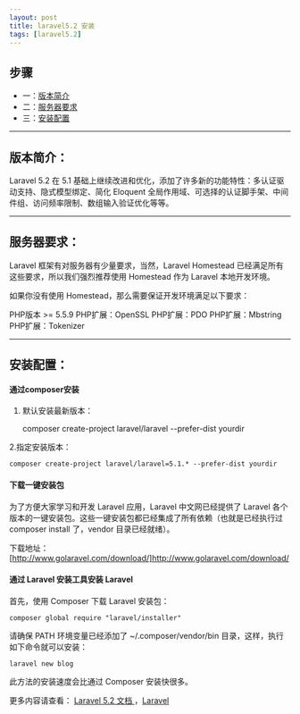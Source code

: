 ```yaml
---
layout: post
title: laravel5.2 安装
tags: [laravel5.2]
---
```


## 步骤

+ 一：[版本简介](#intr)
+ 二：[服务器要求](#evn)
+ 三：[安装配置](#install)


------------------------

## <span id = "intr">版本简介：</span>

Laravel 5.2 在 5.1 基础上继续改进和优化，添加了许多新的功能特性：多认证驱动支持、隐式模型绑定、简化 Eloquent 全局作用域、可选择的认证脚手架、中间件组、访问频率限制、数组输入验证优化等等。

------------------------

## <span id = "evn">服务器要求：</span>

Laravel 框架有对服务器有少量要求，当然，Laravel Homestead 已经满足所有这些要求，所以我们强烈推荐使用 Homestead 作为 Laravel 本地开发环境。

如果你没有使用 Homestead，那么需要保证开发环境满足以下要求：

PHP版本 >= 5.5.9
PHP扩展：OpenSSL
PHP扩展：PDO
PHP扩展：Mbstring
PHP扩展：Tokenizer

------------------------

## <span id = "install">安装配置：</span>

#### 通过composer安装

1. 默认安装最新版本：

    composer create-project laravel/laravel --prefer-dist yourdir


2.指定安装版本：

    composer create-project laravel/laravel=5.1.* --prefer-dist yourdir


#### 下载一键安装包

为了方便大家学习和开发 Laravel 应用，Laravel 中文网已经提供了 Laravel 各个版本的一键安装包。这些一键安装包都已经集成了所有依赖（也就是已经执行过 composer install 了，vendor 目录已经就绪）。

下载地址：[http://www.golaravel.com/download/]http://www.golaravel.com/download/

#### 通过 Laravel 安装工具安装 Laravel

首先，使用 Composer 下载 Laravel 安装包：

    composer global require "laravel/installer"

请确保 PATH 环境变量已经添加了 ~/.composer/vendor/bin 目录，这样，执行如下命令就可以安装：

    laravel new blog

此方法的安装速度会比通过 Composer 安装快很多。



更多内容请查看： [Laravel 5.2 文档 ](http://laravelacademy.org/post/2653.html)
，[Laravel](http://www.golaravel.com/)

